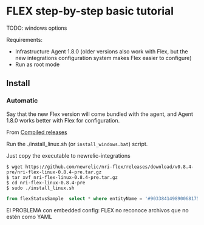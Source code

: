 # FLEX step-by-step basic tutorial

TODO: windows options

Requirements:
* Infrastructure Agent 1.8.0 (older versions also work with Flex, but the new integrations configuration
  system makes Flex easier to configure)
* Run as root mode

## Install

### Automatic

Say that the new Flex version will come bundled with the agent, and Agent 1.8.0 works better with Flex
for configuration.

From [Compiled releases](https://github.com/newrelic/nri-flex/releases)

Run the ./install_linux.sh (or `install_windows.bat`) script.

Just copy the executable to newrelic-integrations
```
$ wget https://github.com/newrelic/nri-flex/releases/download/v0.8.4-pre/nri-flex-linux-0.8.4-pre.tar.gz
$ tar xvf nri-flex-linux-0.8.4-pre.tar.gz
$ cd nri-flex-linux-0.8.4-pre
$ sudo ./install_linux.sh
```



```sql
from flexStatusSample  select * where entityName = '#9033841498900681752'
```


El PROBLEMA con embedded config: FLEX no reconoce archivos que no estén como YAML